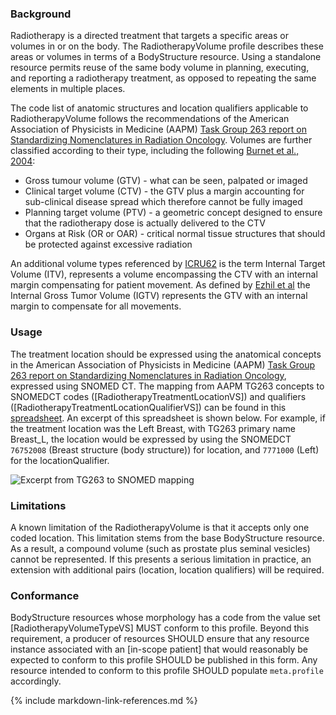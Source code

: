 ### Background
Radiotherapy is a directed treatment that targets a specific areas or volumes in or on the body. The RadiotherapyVolume profile describes these areas or volumes in terms of a BodyStructure resource. Using a standalone resource permits reuse of the same body volume in planning, executing, and reporting a radiotherapy treatment, as opposed to repeating the same elements in multiple places.

The code list of anatomic structures and location qualifiers applicable to RadiotherapyVolume follows the recommendations of the American Association of Physicists in Medicine (AAPM) [Task Group 263 report on Standardizing Nomenclatures in Radiation Oncology](https://www.aapm.org/pubs/reports/RPT_263.pdf). Volumes are further classified according to their type, including the following [Burnet et al., 2004](https://dx.doi.org/10.1102%2F1470-7330.2004.0054):

* Gross tumour volume (GTV) - what can be seen, palpated or imaged
* Clinical target volume (CTV) - the GTV plus a margin accounting for sub-clinical disease spread which therefore cannot be fully imaged
* Planning target volume (PTV) - a geometric concept designed to ensure that the radiotherapy dose is actually delivered to the CTV
* Organs at Risk (OR or OAR) - critical normal tissue structures that should be protected against excessive radiation

An additional volume types referenced by [ICRU62](https://www.icru.org/report/prescribing-recording-and-reporting-photon-beam-therapy-report-62/)
is the term Internal Target Volume (ITV), represents a volume encompassing the CTV with an internal margin compensating for patient movement.  As defined by [Ezhil et al](https://ro-journal.biomedcentral.com/articles/10.1186/1748-717X-4-4) the Internal Gross Tumor Volume (IGTV) represents the GTV with an internal margin to compensate for all movements.

### Usage
The treatment location should be expressed using the anatomical concepts in the American Association of Physicists in Medicine (AAPM) [Task Group 263 report on Standardizing Nomenclatures in Radiation Oncology](https://www.aapm.org/pubs/reports/RPT_263.pdf), expressed using SNOMED CT. The mapping from AAPM TG263 concepts to SNOMEDCT codes  ([RadiotherapyTreatmentLocationVS]) and qualifiers ([RadiotherapyTreatmentLocationQualifierVS]) can be found in this [spreadsheet](TG263_Nomenclature_to_SNOMEDCT_Codes_and_Qualifiers.xlsx). An excerpt of this spreadsheet is shown below.
For example, if the treatment location was the Left Breast, with TG263 primary name Breast_L, the location would be expressed by using the SNOMEDCT  `76752008` (Breast structure (body structure))  for location, and `7771000` (Left) for the locationQualifier.

![Excerpt from TG263 to SNOMED mapping](TG263mapping.png)

### Limitations

A known limitation of the RadiotherapyVolume is that it accepts only one coded location. This limitation stems from the base BodyStructure resource. As a result, a compound volume (such as prostate plus seminal vesicles) cannot be represented. If this presents a serious limitation in practice, an extension with additional pairs (location, location qualifiers) will be required.

### Conformance

BodyStructure resources whose morphology has a code from the value set [RadiotherapyVolumeTypeVS] MUST conform to this profile. Beyond this requirement, a producer of resources SHOULD ensure that any resource instance associated with an [in-scope patient] that would reasonably be expected to conform to this profile SHOULD be published in this form. Any resource intended to conform to this profile SHOULD populate `meta.profile` accordingly.

{% include markdown-link-references.md %}
